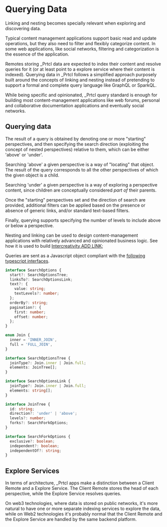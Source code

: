 # Querying Data

Linking and nesting becomes specially relevant when exploring and discovering data.

Typical content management applications support basic read and update operations, but they also need to filter and flexibly categorize content. In some web applications, like social networks, filtering and categorization is the essence of the application.

Remotes storing \_Prtcl data are expected to index their content and resolve queries for it (or at least point to a explore service where their content is indexed). Querying data in \_Prtcl follows a simplified approach purposely built around the concepts of linking and nesting instead of pretending to support a formal and complete query language like GraphQL or SparkQL.

While being specific and opinionated, \_Prtcl query standard is enough for building most content-management applications like web forums, personal and collaborative documentation applications and eventually social networks.

## Querying data

The result of a query is obtained by denoting one or more "starting" perspectives, and then specifying the search direction (exploiting the concept of nested perspectives) relative to them, which can be either 'above' or 'under'.

Searching 'above' a given perspective is a way of "locating" that object. The result of the query corresponds to all the other perspectives of which the given object is a child.

Searching 'under' a given perspective is a way of exploring a perspective content, since children are conceptually considered _part of_ their parents.

Once the "starting" perspectives set and the direction of search are provided, additional filters can be applied based on the presence or absence of generic links, and/or standard text-based filters.

Finally, querying supports specifying the number of levels to include above or below a perspective.

Nesting and linking can be used to design content-management applications with relatively advanced and opinionated business logic. See how it is used to build [Intercreativity ADD LINK]();

Queries are sent as a Javascript object compliant with the [following typescript interfaces](https://github.com/uprtcl/js-uprtcl/blob/master/core/evees/src/evees/interfaces/types.ts).

```ts
interface SearchOptions {
  start?: SearchOptionsTree;
  linksTo?: SearchOptionsLink;
  text?: {
    value: string;
    textLevels?: number;
  };
  orderBy?: string;
  pagination?: {
    first: number;
    offset: number;
  };
}

enum Join {
  inner = 'INNER_JOIN',
  full = 'FULL_JOIN',
}

interface SearchOptionsTree {
  joinType?: Join.inner | Join.full;
  elements: JoinTree[];
}

interface SearchOptionsLink {
  joinType?: Join.inner | Join.full;
  elements: string[];
}

interface JoinTree {
  id: string;
  direction?: 'under' | 'above';
  levels?: number;
  forks?: SearchForkOptions;
}

interface SearchForkOptions {
  exclusive?: boolean;
  independent?: boolean;
  independentOf?: string;
}
```

## Explore Services

In terms of architecture, \_Prtcl apps make a distinction between a Client Remote and a Explore Service. The Client Remote stores the head of each perspective, while the Explore Service resolves queries.

On web3 technologies, where data is stored on public networks, it's more natural to have one or more separate indexing services to explore the data, while on Web2 technologies it's probably normal that the Client Remote and the Explore Service are handled by the same backend platform.
